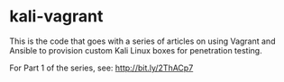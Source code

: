 # kali-vagrant

This is the code that goes with a series of articles on using Vagrant and Ansible to provision custom Kali Linux boxes for penetration testing.

For Part 1 of the series, see: <http://bit.ly/2ThACp7>
